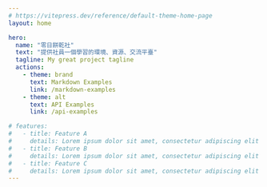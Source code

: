 ```yaml
---
# https://vitepress.dev/reference/default-theme-home-page
layout: home

hero:
  name: "零日餅乾社"
  text: "提供社員一個學習的環境、資源、交流平臺"
  tagline: My great project tagline
  actions:
    - theme: brand
      text: Markdown Examples
      link: /markdown-examples
    - theme: alt
      text: API Examples
      link: /api-examples

# features:
#   - title: Feature A
#     details: Lorem ipsum dolor sit amet, consectetur adipiscing elit
#   - title: Feature B
#     details: Lorem ipsum dolor sit amet, consectetur adipiscing elit
#   - title: Feature C
#     details: Lorem ipsum dolor sit amet, consectetur adipiscing elit
---
```

